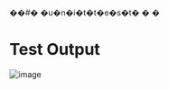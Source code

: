 ��#� �u�n�i�t�t�e�s�t�
�
�

# Test Output
![image](https://user-images.githubusercontent.com/25048270/235857868-01b9dee6-3171-48fb-a99f-027b258dbbb0.png)

